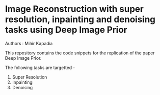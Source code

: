 # Image Reconstruction with super resolution, inpainting and denoising tasks using Deep Image Prior


Authors : Mihir Kapadia


This repository contains the code snippets for the replication of the paper Deep Image Prior.

The following tasks are targetted - 
1. Super Resolution
2. Inpainting
3. Denoising
